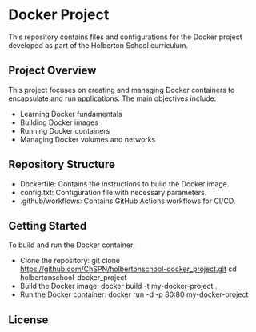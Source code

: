 # Docker Project #
This repository contains files and configurations for the Docker project developed as part of the Holberton School curriculum.

## Project Overview ##
This project focuses on creating and managing Docker containers to encapsulate and run applications. The main objectives include:
- Learning Docker fundamentals
- Building Docker images
- Running Docker containers
- Managing Docker volumes and networks

## Repository Structure ##
- Dockerfile: Contains the instructions to build the Docker image.
- config.txt: Configuration file with necessary parameters.
- .github/workflows: Contains GitHub Actions workflows for CI/CD.

## Getting Started ##
To build and run the Docker container:
- Clone the repository:
git clone https://github.com/ChSPN/holbertonschool-docker_project.git
cd holbertonschool-docker_project
- Build the Docker image:
 docker build -t my-docker-project .
- Run the Docker container:
 docker run -d -p 80:80 my-docker-project

## License ##
